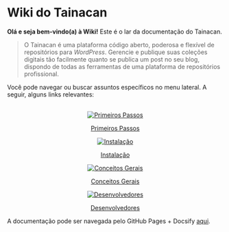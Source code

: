 # Wiki do Tainacan

**Olá e seja bem-vindo(a) à Wiki!** Este é o lar da documentação do Tainacan.

> O Tainacan é uma plataforma código aberto, poderosa e flexível de repositórios para _WordPress_. Gerencie e publique suas coleções digitais tão facilmente quanto se publica um post no seu blog, dispondo de todas as ferramentas de uma plataforma de repositórios profissional.

Você pode navegar ou buscar assuntos específicos no menu lateral. A seguir, alguns links relevantes:
<br>
<br>

<div class="home-row clearfix" style="text-align:center">
    <div class="home-col">
        <div class="panel home-panel">
<div class="panel-body">

[![Primeiros Passos](../_assets/images/Primeiros_passos.png ":no-zoom")](/pt-br/getting-started)

</div>
<div class="panel-heading">

[Primeiros Passos](/pt-br/getting-started)

</div>
        </div>
    </div>
    <div class="home-col">
        <div class="panel home-panel">
<div class="panel-body">

[![Instalação](../_assets/images/Instalacao_e_configuracoes.png ":no-zoom")](/pt-br/instalacao)

</div>
<div class="panel-heading">

[Instalação](/pt-br/instalacao)

</div>
        </div>
    </div>
    <div class="home-col">
        <div class="panel home-panel">
<div class="panel-body">

[![Conceitos Gerais](../_assets/images/Usando_a_plataforma.png ":no-zoom")](/pt-br/general-concepts)

</div>
<div class="panel-heading">

[Conceitos Gerais](/pt-br/general-concepts)

</div>
        </div>
    </div>
    <div class="home-col">
        <div class="panel home-panel">
<div class="panel-body">

[![Desenvolvedores](../_assets/images/Para_desenvolvedores.png ":no-zoom")](/dev/)

</div>
<div class="panel-heading">

[Desenvolvedores](/dev/)

</div>
        </div>
    </div>
</div>

A documentação pode ser navegada pelo GitHub Pages + Docsify [aqui](https://wiki.tainacan.org ":ignore").
